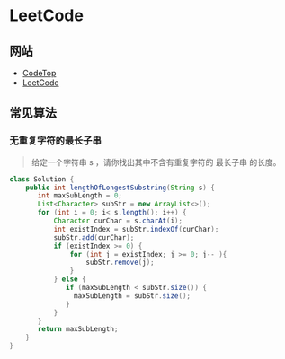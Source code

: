 # LeetCode

## 网站
  - [CodeTop](https://codetop.cc/home)
  - [LeetCode](https://leetcode.cn/problemset/all/)

## 常见算法
###  无重复字符的最长子串
> 给定一个字符串 s ，请你找出其中不含有重复字符的 最长子串 的长度。
```java
class Solution {
    public int lengthOfLongestSubstring(String s) {
       int maxSubLength = 0;
       List<Character> subStr = new ArrayList<>();
       for (int i = 0; i< s.length(); i++) {
           Character curChar = s.charAt(i);
           int existIndex = subStr.indexOf(curChar);
           subStr.add(curChar);
           if (existIndex >= 0) {
               for (int j = existIndex; j >= 0; j-- ){
                   subStr.remove(j);
               }
           } else {
              if (maxSubLength < subStr.size()) {
                maxSubLength = subStr.size();
              }
           }        
       }
       return maxSubLength;  
    }
}
```
